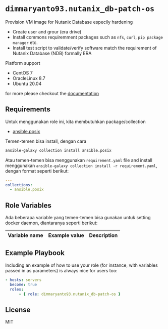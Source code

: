 `dimmaryanto93.nutanix_db-patch-os`
=========

Provision VM image for Nutanix Database especily hardening

- Create user and grour (era drive)
- Install commons requiremment packages such as `nfs`, `curl`, `pip package manager` etc.
- Install test script to validate/verify software match the requirement of Nutanix Database (NDB) formally ERA

Platform support 

- CentOS 7
- OracleLinux 8.7
- Ubuntu 20.04

for more please checkout the [documentation](https://portal.nutanix.com/page/documents/details?targetId=Release-Notes-Nutanix-NDB-v2_5_4:v25-ndb-compatibility-general-ndb-2_5_3-r.html)

Requirements
------------

Untuk menggunakan role ini, kita membutuhkan package/collection

- [ansible.posix](https://github.com/ansible-collections/ansible.posix)

Temen-temen bisa install, dengan cara

```bash
ansible-galaxy collection install ansible.posix
```

Atau temen-temen bisa menggunakan `requirement.yaml` file and install menggunakan `ansible-galaxy collection install -r requirement.yaml`, dengan format seperti berikut:

```yaml
---
collections:
  - ansible.posix
```

Role Variables
--------------

Ada beberapa variable yang temen-temen bisa gunakan untuk setting docker daemon, diantaranya seperti berikut:

| Variable name                           | Example value | Description |
| :---                                    | :---          | :---        |


Example Playbook
----------------

Including an example of how to use your role (for instance, with variables passed in as parameters) is always nice for users too:

```yaml
- hosts: servers
  become: true
  roles:
      - { role: dimmaryanto93.nutanix_db-patch-os }
```

License
-------

MIT

